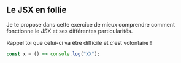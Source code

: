 ## Le JSX en follie

Je te propose dans cette exercice de mieux comprendre comment fonctionne le JSX et ses différentes particularités.

Rappel toi que celui-ci va être difficile et c'est volontaire !

```js
const x = () => console.log("XX");
```
